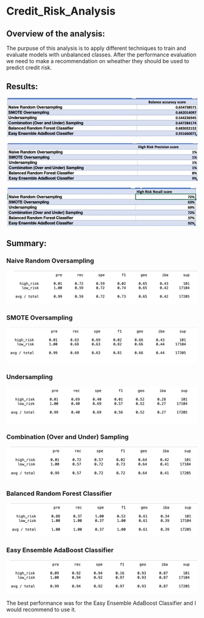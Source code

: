 # Credit_Risk_Analysis

## Overview of the analysis: 

The purpuse of this analysis is to apply different techniques to train and evaluate models with unbalanced classes. After the performance evaluation we need to make a recommendation on wheather they should be used to predict credit risk.

## Results: 
![](images/Balance_accuracy_score.png)

![](images/HIgh_Risk_Presicion_score.jpeg)

![](images/High_Risk_Recall_score.jpeg)




## Summary: 

### Naive Random Oversampling

![](images/Naive_Random_Oversampling_imbalanced_classification_report.jpeg)

### SMOTE Oversampling

![](images/SMOTE_Oversampling_imbalanced_classification_report.jpeg)

### Undersampling

![](images/Undersampling_imbalanced_classification_report.jpeg)

### Combination (Over and Under) Sampling

![](images/Combination_Sampling_imbalanced_classification_report.jpeg)

### Balanced Random Forest Classifier

![](images/Balanced_Random_Forest_Classifier_imbalanced_classification_report.jpeg)

### Easy Ensemble AdaBoost Classifier

![](images/Easy_Ensemble_AdaBoost_Classifier_imbalanced_classification_report.jpeg)

The best performance was for the Easy Ensemble AdaBoost Classifier and I would recommend to use it.